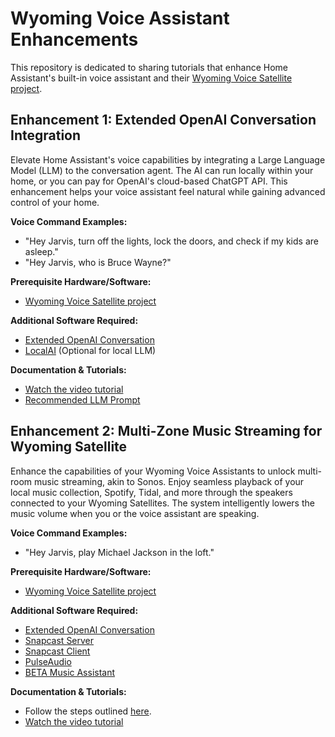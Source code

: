 # Wyoming Voice Assistant Enhancements

This repository is dedicated to sharing tutorials that enhance Home Assistant's built-in voice assistant and their [Wyoming Voice Satellite project](https://github.com/rhasspy/wyoming-satellite).

## Enhancement 1: Extended OpenAI Conversation Integration

Elevate Home Assistant's voice capabilities by integrating a Large Language Model (LLM) to the conversation agent.  The AI can run locally within your home, or you can pay for OpenAI's cloud-based ChatGPT API. This enhancement helps your voice assistant feel natural while gaining advanced control of your home.

**Voice Command Examples:**
- "Hey Jarvis, turn off the lights, lock the doors, and check if my kids are asleep."
- "Hey Jarvis, who is Bruce Wayne?"

**Prerequisite Hardware/Software:**
- [Wyoming Voice Satellite project](https://github.com/rhasspy/wyoming-satellite)

**Additional Software Required:**
- [Extended OpenAI Conversation](https://github.com/jekalmin/extended_openai_conversation)
- [LocalAI](https://localai.io/) (Optional for local LLM)

**Documentation & Tutorials:**
- [Watch the video tutorial](https://www.youtube.com/watch?v=pAKqKTkx5X4)
- [Recommended LLM Prompt](https://github.com/FutureProofHomes/wyoming-enhancements/blob/main/extended_openai_conversation/recommended_prompt.txt)

## Enhancement 2: Multi-Zone Music Streaming for Wyoming Satellite

Enhance the capabilities of your Wyoming Voice Assistants to unlock multi-room music streaming, akin to Sonos. Enjoy seamless playback of your local music collection, Spotify, Tidal, and more through the speakers connected to your Wyoming Satellites. The system intelligently lowers the music volume when you or the voice assistant are speaking.

**Voice Command Examples:**
- "Hey Jarvis, play Michael Jackson in the loft."

**Prerequisite Hardware/Software:**
- [Wyoming Voice Satellite project](https://github.com/rhasspy/wyoming-satellite)

**Additional Software Required:**
- [Extended OpenAI Conversation](https://github.com/jekalmin/extended_openai_conversation)
- [Snapcast Server](https://github.com/Art-Ev/addon-snapserver)
- [Snapcast Client](https://github.com/badaix/snapcast)
- [PulseAudio](https://www.freedesktop.org/wiki/Software/PulseAudio/)
- [BETA Music Assistant](https://github.com/music-assistant/hass-music-assistant)

**Documentation & Tutorials:**
- Follow the steps outlined [here](https://github.com/FutureProofHomes/wyoming-enhancements/tree/master/snapcast/docs).
- [Watch the video tutorial](https://youtu.be/kS0agn13hhU)
